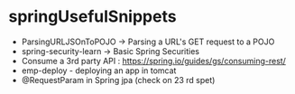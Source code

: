 # springUsefulSnippets

* ParsingURLJSOnToPOJO -> Parsing a URL's GET request to a POJO
* spring-security-learn -> Basic Spring Securities
* Consume a 3rd party API : https://spring.io/guides/gs/consuming-rest/
* emp-deploy - deploying an app in tomcat
* @RequestParam in Spring jpa (check on 23 rd spet)
